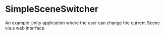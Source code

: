 # SimpleSceneSwitcher
An example Unity application where the user can change the current Scene via a web interface.
